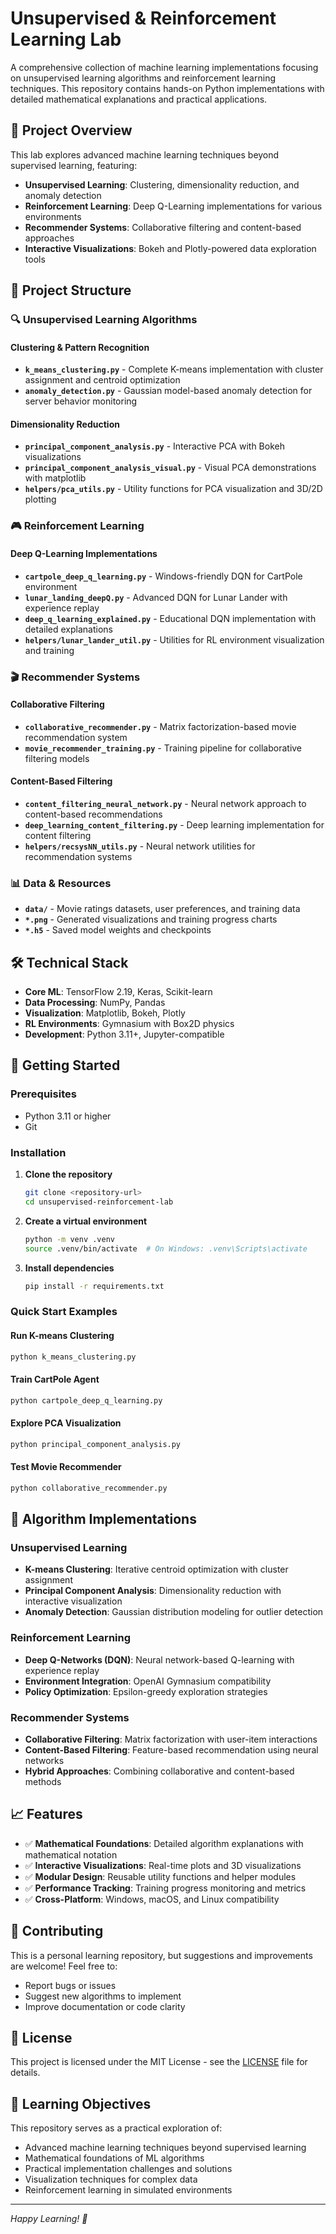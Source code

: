 # Unsupervised & Reinforcement Learning Lab

A comprehensive collection of machine learning implementations focusing on unsupervised learning algorithms and reinforcement learning techniques. This repository contains hands-on Python implementations with detailed mathematical explanations and practical applications.

## 🧠 Project Overview

This lab explores advanced machine learning techniques beyond supervised learning, featuring:
- **Unsupervised Learning**: Clustering, dimensionality reduction, and anomaly detection
- **Reinforcement Learning**: Deep Q-Learning implementations for various environments
- **Recommender Systems**: Collaborative filtering and content-based approaches
- **Interactive Visualizations**: Bokeh and Plotly-powered data exploration tools

## 📁 Project Structure

### 🔍 Unsupervised Learning Algorithms

#### **Clustering & Pattern Recognition**
- **`k_means_clustering.py`** - Complete K-means implementation with cluster assignment and centroid optimization
- **`anomaly_detection.py`** - Gaussian model-based anomaly detection for server behavior monitoring

#### **Dimensionality Reduction**
- **`principal_component_analysis.py`** - Interactive PCA with Bokeh visualizations
- **`principal_component_analysis_visual.py`** - Visual PCA demonstrations with matplotlib
- **`helpers/pca_utils.py`** - Utility functions for PCA visualization and 3D/2D plotting

### 🎮 Reinforcement Learning

#### **Deep Q-Learning Implementations**
- **`cartpole_deep_q_learning.py`** - Windows-friendly DQN for CartPole environment
- **`lunar_landing_deepQ.py`** - Advanced DQN for Lunar Lander with experience replay
- **`deep_q_learning_explained.py`** - Educational DQN implementation with detailed explanations
- **`helpers/lunar_lander_util.py`** - Utilities for RL environment visualization and training

### 🎬 Recommender Systems

#### **Collaborative Filtering**
- **`collaborative_recommender.py`** - Matrix factorization-based movie recommendation system
- **`movie_recommender_training.py`** - Training pipeline for collaborative filtering models

#### **Content-Based Filtering**
- **`content_filtering_neural_network.py`** - Neural network approach to content-based recommendations
- **`deep_learning_content_filtering.py`** - Deep learning implementation for content filtering
- **`helpers/recsysNN_utils.py`** - Neural network utilities for recommendation systems

### 📊 Data & Resources
- **`data/`** - Movie ratings datasets, user preferences, and training data
- **`*.png`** - Generated visualizations and training progress charts
- **`*.h5`** - Saved model weights and checkpoints

## 🛠️ Technical Stack

- **Core ML**: TensorFlow 2.19, Keras, Scikit-learn
- **Data Processing**: NumPy, Pandas
- **Visualization**: Matplotlib, Bokeh, Plotly
- **RL Environments**: Gymnasium with Box2D physics
- **Development**: Python 3.11+, Jupyter-compatible

## 🚀 Getting Started

### Prerequisites
- Python 3.11 or higher
- Git

### Installation

1. **Clone the repository**
   ```bash
   git clone <repository-url>
   cd unsupervised-reinforcement-lab
   ```

2. **Create a virtual environment**
   ```bash
   python -m venv .venv
   source .venv/bin/activate  # On Windows: .venv\Scripts\activate
   ```

3. **Install dependencies**
   ```bash
   pip install -r requirements.txt
   ```

### Quick Start Examples

#### **Run K-means Clustering**
```bash
python k_means_clustering.py
```

#### **Train CartPole Agent**
```bash
python cartpole_deep_q_learning.py
```

#### **Explore PCA Visualization**
```bash
python principal_component_analysis.py
```

#### **Test Movie Recommender**
```bash
python collaborative_recommender.py
```

## 🔬 Algorithm Implementations

### Unsupervised Learning
- **K-means Clustering**: Iterative centroid optimization with cluster assignment
- **Principal Component Analysis**: Dimensionality reduction with interactive visualization
- **Anomaly Detection**: Gaussian distribution modeling for outlier detection

### Reinforcement Learning
- **Deep Q-Networks (DQN)**: Neural network-based Q-learning with experience replay
- **Environment Integration**: OpenAI Gymnasium compatibility
- **Policy Optimization**: Epsilon-greedy exploration strategies

### Recommender Systems
- **Collaborative Filtering**: Matrix factorization with user-item interactions
- **Content-Based Filtering**: Feature-based recommendation using neural networks
- **Hybrid Approaches**: Combining collaborative and content-based methods

## 📈 Features

- ✅ **Mathematical Foundations**: Detailed algorithm explanations with mathematical notation
- ✅ **Interactive Visualizations**: Real-time plots and 3D visualizations
- ✅ **Modular Design**: Reusable utility functions and helper modules
- ✅ **Performance Tracking**: Training progress monitoring and metrics
- ✅ **Cross-Platform**: Windows, macOS, and Linux compatibility

## 🤝 Contributing

This is a personal learning repository, but suggestions and improvements are welcome! Feel free to:
- Report bugs or issues
- Suggest new algorithms to implement
- Improve documentation or code clarity

## 📄 License

This project is licensed under the MIT License - see the [LICENSE](LICENSE) file for details.

## 🎯 Learning Objectives

This repository serves as a practical exploration of:
- Advanced machine learning techniques beyond supervised learning
- Mathematical foundations of ML algorithms
- Practical implementation challenges and solutions
- Visualization techniques for complex data
- Reinforcement learning in simulated environments

---

*Happy Learning! 🚀*
